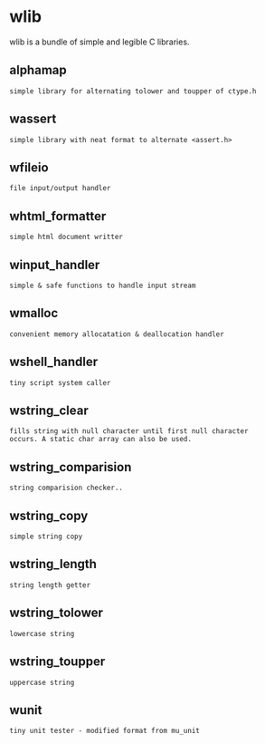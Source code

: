 wlib
====

wlib is a bundle of simple and legible C libraries.

alphamap
--------
    simple library for alternating tolower and toupper of ctype.h

wassert
-------
    simple library with neat format to alternate <assert.h>
    
wfileio
-------
    file input/output handler
    
whtml_formatter
---------------
    simple html document writter
    
winput_handler
--------------
    simple & safe functions to handle input stream
    
wmalloc
-------
    convenient memory allocatation & deallocation handler
    
wshell_handler
--------------
    tiny script system caller
    
wstring_clear
-------------
    fills string with null character until first null character 
    occurs. A static char array can also be used.
    
wstring_comparision
-------------------
    string comparision checker.. 
    
wstring_copy
------------
    simple string copy

wstring_length
--------------
    string length getter
    
wstring_tolower
----------------
    lowercase string
    
wstring_toupper
---------------
    uppercase string
    
wunit
-----
    tiny unit tester - modified format from mu_unit
